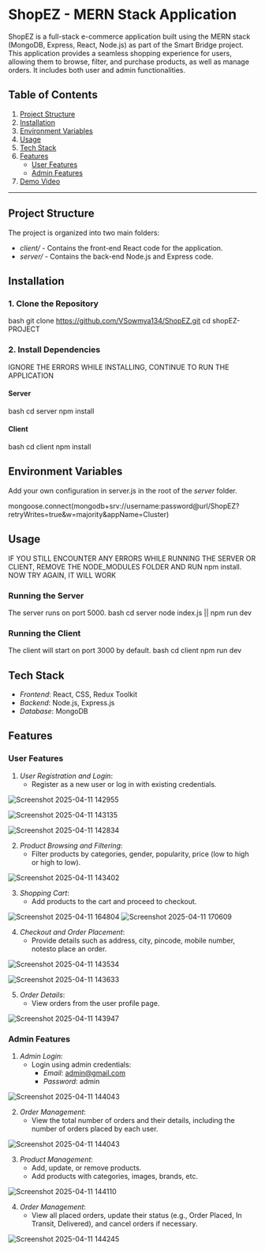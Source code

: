 # ShopEZ - MERN Stack Application

ShopEZ is a full-stack e-commerce application built using the MERN stack (MongoDB, Express, React, Node.js) as part of the Smart Bridge project. This application provides a seamless shopping experience for users, allowing them to browse, filter, and purchase products, as well as manage orders. It includes both user and admin functionalities.

## Table of Contents
1. [Project Structure](#project-structure)
2. [Installation](#installation)
3. [Environment Variables](#environment-variables)
4. [Usage](#usage)
5. [Tech Stack](#tech-stack)
6. [Features](#features)
   - [User Features](#user-features)
   - [Admin Features](#admin-features)
7. [Demo Video](#demo-video)

---

## Project Structure

The project is organized into two main folders:
- *client/* - Contains the front-end React code for the application.
- *server/* - Contains the back-end Node.js and Express code.

## Installation

### 1. Clone the Repository
 bash
git clone https://github.com/VSowmya134/ShopEZ.git
cd shopEZ-PROJECT


### 2. Install Dependencies
IGNORE THE ERRORS WHILE INSTALLING, CONTINUE TO RUN THE APPLICATION
#### Server
 bash
cd server
npm install


#### Client
 bash
cd client
npm install


## Environment Variables

Add your own configuration in server.js in the root of the *server* folder. 

mongoose.connect(mongodb+srv://username:password@url/ShopEZ?retryWrites=true&w=majority&appName=Cluster)


## Usage
IF YOU STILL ENCOUNTER ANY ERRORS WHILE RUNNING THE SERVER OR CLIENT, REMOVE THE NODE_MODULES FOLDER AND RUN npm install. NOW TRY AGAIN, IT WILL WORK
### Running the Server
The server runs on port 5000.
 bash
cd server
node index.js || npm run dev


### Running the Client
The client will start on port 3000 by default.
 bash
cd client
npm run dev


## Tech Stack
- *Frontend*: React, CSS, Redux Toolkit
- *Backend*: Node.js, Express.js
- *Database*: MongoDB


## Features

### User Features
1. *User Registration and Login*:
   - Register as a new user or log in with existing credentials.
     
![Screenshot 2025-04-11 142955](https://github.com/SnehaYadavWorld11/shopEz-ecommerce-deploy-to-render/blob/9e3a8d4b5af70018977b2d43019d7aafe8f5bd35/client/assets/Screenshot%202025-06-24%20160456.png)

![Screenshot 2025-04-11 143135](https://github.com/SnehaYadavWorld11/shopEz-ecommerce-deploy-to-render/blob/9e3a8d4b5af70018977b2d43019d7aafe8f5bd35/client/assets/Screenshot%202025-06-24%20160442.png)

![Screenshot 2025-04-11 142834](https://github.com/SnehaYadavWorld11/shopEz-ecommerce-deploy-to-render/blob/fd3ed2a19581d9c4da0d4fedd2ffa0e149bba271/client/assets/Screenshot%202025-06-24%20161101.png)

2. *Product Browsing and Filtering*:
   - Filter products by categories, gender, popularity, price (low to high or high to low).
     
![Screenshot 2025-04-11 143402](https://github.com/SnehaYadavWorld11/shopEz-ecommerce-deploy-to-render/blob/6b75b235428fbf4f90e0e16dfd717b9acc586bbb/client/assets/Screenshot%202025-06-24%20161251.png)

3. *Shopping Cart*:
   - Add products to the cart and proceed to checkout.

![Screenshot 2025-04-11 164804](https://github.com/SnehaYadavWorld11/shopEz-ecommerce-deploy-to-render/blob/501c1c894d04d7b8de6d43c0a91c5ae6a19f77d6/client/assets/Screenshot%202025-06-24%20161545.png)
![Screenshot 2025-04-11 170609](https://github.com/SnehaYadavWorld11/shopEz-ecommerce-deploy-to-render/blob/a3eb400c3b938a0b18453db2909557ca12c0e3e7/client/assets/Screenshot%202025-06-24%20161753.png)

4. *Checkout and Order Placement*:
   - Provide details such as address, city, pincode, mobile number, notesto place an order.
     
![Screenshot 2025-04-11 143534](https://github.com/SnehaYadavWorld11/shopEz-ecommerce-deploy-to-render/blob/c6f6233abcc93b32af24ef5d1499cdd8ffaf34f0/client/assets/Screenshot%202025-06-24%20162159.png)

![Screenshot 2025-04-11 143633](https://github.com/SnehaYadavWorld11/shopEz-ecommerce-deploy-to-render/blob/c6f6233abcc93b32af24ef5d1499cdd8ffaf34f0/client/assets/Screenshot%202025-06-24%20162417.png)

5. *Order Details*:
   - View orders from the user profile page.

![Screenshot 2025-04-11 143947](https://github.com/SnehaYadavWorld11/shopEz-ecommerce-deploy-to-render/blob/c6f6233abcc93b32af24ef5d1499cdd8ffaf34f0/client/assets/Screenshot%202025-06-24%20162455.png)


### Admin Features
1. *Admin Login*:
   - Login using admin credentials:
     - *Email*: admin@gmail.com
     - *Password*: admin

![Screenshot 2025-04-11 144043](https://github.com/SnehaYadavWorld11/shopEz-ecommerce-deploy-to-render/blob/4f44a6cf942bc794db63ac62361e0e4083b79fc8/client/assets/Screenshot%202025-06-24%20163000.png)




2. *Order Management*:
   - View the total number of orders and their details, including the number of orders placed by each user.

![Screenshot 2025-04-11 144043](https://github.com/SnehaYadavWorld11/shopEz-ecommerce-deploy-to-render/blob/4525871f9a8a8bce51c953181c023cc248970509/client/assets/Screenshot%202025-06-24%20163206.png)



3. *Product Management*:
   - Add, update, or remove products.
   - Add products with categories, images, brands, etc.

![Screenshot 2025-04-11 144110](https://github.com/SnehaYadavWorld11/shopEz-ecommerce-deploy-to-render/blob/320d7092dc9d857b786b42a286d33bb7765f669e/client/assets/Screenshot%202025-06-24%20163555.png)


4. *Order Management*:
   - View all placed orders, update their status (e.g., Order Placed, In Transit, Delivered), and cancel orders if necessary.

![Screenshot 2025-04-11 144245](https://github.com/SnehaYadavWorld11/shopEz-ecommerce-deploy-to-render/blob/985325b32e85308b506979b0606f17b57ad5bc98/client/assets/Screenshot%202025-06-24%20163840.png)





